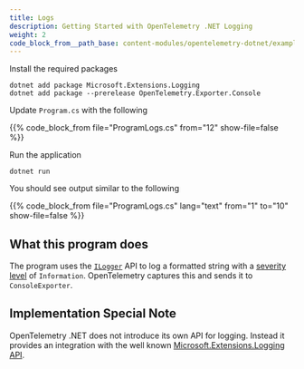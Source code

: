```yaml
---
title: Logs
description: Getting Started with OpenTelemetry .NET Logging
weight: 2
code_block_from__path_base: content-modules/opentelemetry-dotnet/examples/
---
```


Install the required packages

```console
dotnet add package Microsoft.Extensions.Logging
dotnet add package --prerelease OpenTelemetry.Exporter.Console
```

Update `Program.cs` with the following

{{% code_block_from file="ProgramLogs.cs" from="12" show-file=false %}}

Run the application

```console
dotnet run
```

You should see output similar to the following

{{% code_block_from file="ProgramLogs.cs" lang="text" from="1" to="10" show-file=false %}}


## What this program does

The program uses the [`ILogger`][1] API to log a formatted string with a
[severity level][2] of `Information`. OpenTelemetry captures this and sends it
to `ConsoleExporter`.

## Implementation Special Note

OpenTelemetry .NET does not introduce its own API for logging. Instead it
provides an integration with the well known [Microsoft.Extensions.Logging
API](https://docs.microsoft.com/dotnet/core/extensions/logging).


[1]: <https://docs.microsoft.com/dotnet/api/microsoft.extensions.logging.ilogger>
[2]: <https://docs.microsoft.com/dotnet/api/microsoft.extensions.logging.loglevel>

